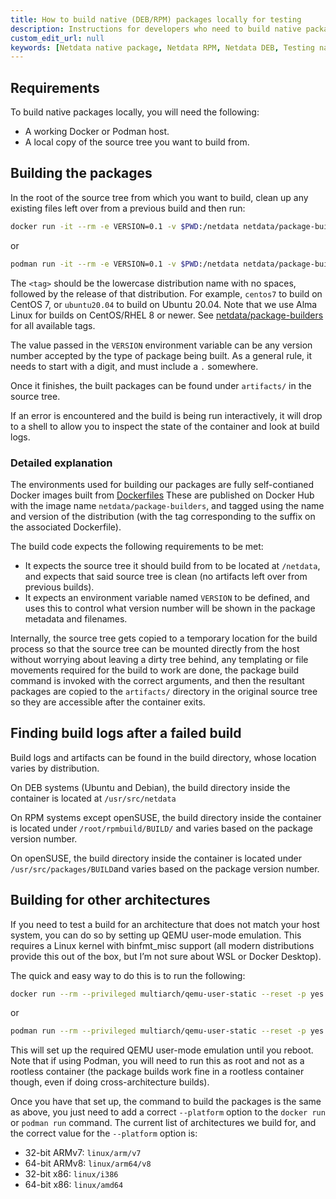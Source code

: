 ```yaml
---
title: How to build native (DEB/RPM) packages locally for testing
description: Instructions for developers who need to build native packages locally for testing.
custom_edit_url: null
keywords: [Netdata native package, Netdata RPM, Netdata DEB, Testing native packages Netdata]
---
```




## Requirements

To build native packages locally, you will need the following:

* A working Docker or Podman host.
* A local copy of the source tree you want to build from.

## Building the packages

In the root of the source tree from which you want to build, clean up any existing files left over from a previous build
and then run:

```bash
docker run -it --rm -e VERSION=0.1 -v $PWD:/netdata netdata/package-builders:<tag>
```

or

```bash
podman run -it --rm -e VERSION=0.1 -v $PWD:/netdata netdata/package-builders:<tag>
```

The `<tag>` should be the lowercase distribution name with no spaces, followed by the
release of that distribution. For example, `centos7` to build on CentOS 7, or `ubuntu20.04`
to build on Ubuntu 20.04. Note that we use Alma Linux for builds on CentOS/RHEL 8 or newer. See
[netdata/package-builders](https://hub.docker.com/r/netdata/package-builders/tags) for all available tags.

The value passed in the `VERSION` environment variable can be any version number accepted by the type of package
being built. As a general rule, it needs to start with a digit, and must include a `.` somewhere.

Once it finishes, the built packages can be found under `artifacts/` in the source tree.

If an error is encountered and the build is being run interactively, it will drop to a shell to allow you to
inspect the state of the container and look at build logs.

### Detailed explanation

The environments used for building our packages are fully self-contianed Docker images built from [Dockerfiles](https://github.com/netdata/helper-images/tree/master/package-builders)
These are published on Docker
Hub with the image name `netdata/package-builders`, and tagged using the name and version of the distribution
(with the tag corresponding to the suffix on the associated Dockerfile).

The build code expects the following requirements to be met:

- It expects the source tree it should build from to be located at `/netdata`, and expects that said source tree
  is clean (no artifacts left over from previous builds).
- It expects an environment variable named `VERSION` to be defined, and uses this to control what version number
  will be shown in the package metadata and filenames.

Internally, the source tree gets copied to a temporary location for the build process so that the source tree can
be mounted directly from the host without worrying about leaving a dirty tree behind, any templating or file
movements required for the build to work are done, the package build command is invoked with the correct arguments,
and then the resultant packages are copied to the `artifacts/` directory in the original source tree so they are
accessible after the container exits.

## Finding build logs after a failed build

Build logs and artifacts can be found in the build directory, whose location varies by distribution.

On DEB systems (Ubuntu and Debian), the build directory inside the container is located at `/usr/src/netdata`

On RPM systems except openSUSE, the build directory inside the container is located under `/root/rpmbuild/BUILD/`
and varies based on the package version number.

On openSUSE, the build directory inside the container is located under `/usr/src/packages/BUILD`and varies based
on the package version number.

## Building for other architectures

If you need to test a build for an architecture that does not match your host system, you can do so by setting up
QEMU user-mode emulation. This requires a Linux kernel with binfmt\_misc support (all modern distributions provide
this out of the box, but I’m not sure about WSL or Docker Desktop).

The quick and easy way to do this is to run the following:

```bash
docker run --rm --privileged multiarch/qemu-user-static --reset -p yes
```

or

```bash
podman run --rm --privileged multiarch/qemu-user-static --reset -p yes
```

This will set up the required QEMU user-mode emulation until you reboot. Note that if using Podman, you will need
to run this as root and not as a rootless container (the package builds work fine in a rootless container though,
even if doing cross-architecture builds).

Once you have that set up, the command to build the packages is the same as above, you just need to add a correct
`--platform` option to the `docker run` or `podman run` command. The current list of architectures we build for,
and the correct value for the `--platform` option is:

- 32-bit ARMv7: `linux/arm/v7`
- 64-bit ARMv8: `linux/arm64/v8`
- 32-bit x86: `linux/i386`
- 64-bit x86: `linux/amd64`
